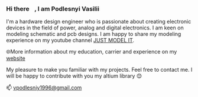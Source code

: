 ### Hi there <img src="https://github.com/VasiliyPodlesniy/PhotoForRepositories/blob/master/hiy.gif" width="10px">, I am Podlesnyi Vasilii 

I'm a hardware design engineer who is passionate about creating electronic devices in the field of power, analog and digital electronics. I am keen on modeling schematic and pcb designs. I am happy to share my modeling experience on my youtube channel [JUST MODEL IT](https://www.youtube.com/channel/UCoNTV8hdYqtWGnWhq0Xz1Yw).

🌐More information about my education, carrier and experience on my [website](https://vpodlesniy1996.wixsite.com/mysite-12)

My pleasure to make you familiar with my projects. Feel free to contact me. I will be happy to contribute with you my altium library 😊

📫 vpodlesniy1996@gmail.com

